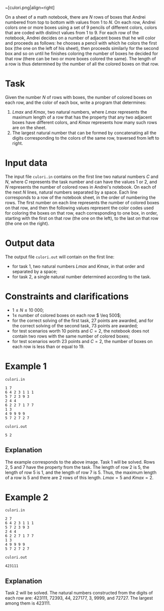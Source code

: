 ~[culori.png|align=right]

On a sheet of a math notebook, there are $N$ rows of boxes that Andrei numbered from top to bottom with values from $1$ to $N$. On each row, Andrei colors one or more boxes using a set of $9$ pencils of different colors, colors that are coded with distinct values from $1$ to $9$. For each row of the notebook, Andrei decides on a number of adjacent boxes that he will color and proceeds as follows: he chooses a pencil with which he colors the first box (the one on the left of his sheet), then proceeds similarly for the second box and so on until he finishes coloring the number of boxes he decided for that row (there can be two or more boxes colored the same). The length of a row is thus determined by the number of all the colored boxes on that row.

# Task

Given the number $N$ of rows with boxes, the number of colored boxes on each row, and the color of each box, write a program that determines:
1. $Lmax$ and $Kmax$, two natural numbers, where $Lmax$ represents the maximum length of a row that has the property that any two adjacent boxes have different colors, and $Kmax$ represents how many such rows are on the sheet.
2. The largest natural number that can be formed by concatenating all the digits corresponding to the colors of the same row, traversed from left to right.

# Input data

The input file `culori.in` contains on the first line two natural numbers $C$ and $N$, where $C$ represents the task number and can have the values $1$ or $2$, and $N$ represents the number of colored rows in Andrei's notebook. On each of the next $N$ lines, natural numbers separated by a space. Each line corresponds to a row of the notebook sheet, in the order of numbering the rows. The first number on each line represents the number of colored boxes on that row, and then the following values represent the color codes used for coloring the boxes on that row, each corresponding to one box, in order, starting with the first on that row (the one on the left), to the last on that row (the one on the right).

# Output data

The output file `culori.out` will contain on the first line:
* for task $1$, two natural numbers $Lmax$ and $Kmax$, in that order and separated by a space;
* for task $2$, a single natural number determined according to the task.

# Constraints and clarifications

* $1 \leq N \leq 10 \ 000$;
* $1 \leq$ number of colored boxes on each row $ \leq 500$;
* for the correct solving of the first task, $27$ points are awarded, and for the correct solving of the second task, $73$ points are awarded;
* for test scenarios worth $10$ points and $C = 2$, the notebook does not contain two rows with the same number of colored boxes;
* for test scenarios worth $23$ points and $C = 2$, the number of boxes on each row is less than or equal to $19$.

# Example 1

`culori.in`
```
1 7
6 4 2 3 1 1 1
5 7 2 3 9 3
2 4 4
6 2 2 7 1 7 7
1 3
4 9 9 9 9
5 7 2 7 2 7
```

`culori.out`
```
5 2
```

## Explanation

The example corresponds to the above image. Task $1$ will be solved. Rows $2$, $5$ and $7$ have the property from the task. The length of row $2$ is $5$, the length of row $5$ is $1$, and the length of row $7$ is $5$. Thus, the maximum length of a row is $5$ and there are $2$ rows of this length. $Lmax=5$ and $Kmax=2$.

# Example 2

`culori.in`
```
2 7
6 4 2 3 1 1 1
5 7 2 3 9 3
2 4 4
6 2 2 7 1 7 7
1 3
4 9 9 9 9
5 7 2 7 2 7
```

`culori.out`
```
423111
```

## Explanation

Task $2$ will be solved. The natural numbers constructed from the digits of each row are: $423111$, $72393$, $44$, $227177$, $3$, $9999$, and $72727$. The largest among them is $423111$.